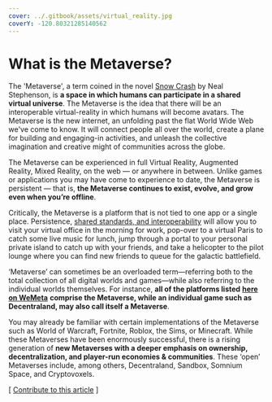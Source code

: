```yaml
---
cover: ../.gitbook/assets/virtual_reality.jpg
coverY: -120.80321285140562
---
```


# What is the Metaverse?

The 'Metaverse', a term coined in the novel [Snow Crash](https://en.wikipedia.org/wiki/Snow\_Crash) by Neal Stephenson, is **a space in which humans can participate in a shared virtual universe**. The Metaverse is the idea that there will be an interoperable virtual-reality in which humans will become avatars. The Metaverse is the new internet, an unfolding past the flat World Wide Web we've come to know. It will connect people all over the world, create a plane for building and engaging-in activities, and unleash the collective imagination and creative might of communities across the globe.

The Metaverse can be experienced in full Virtual Reality, Augmented Reality, Mixed Reality, on the web — or anywhere in between. Unlike games or applications you may have come to experience to date, the Metaverse is persistent — that is, **the Metaverse continues to exist, evolve, and grow even when you’re offline**.

Critically, the Metaverse is a platform that is not tied to one app or a single place. Persistence, [shared standards, and interoperability](https://www.matthewball.vc/the-metaverse-primer) will allow you to visit your virtual office in the morning for work, pop-over to a virtual Paris to catch some live music for lunch, jump through a portal to your personal private island to catch up with your friends, and take a helicopter to the pilot lounge where you can find new friends to queue for the galactic battlefield.

‘Metaverse’ can sometimes be an overloaded term—referring both to the total collection of all digital worlds and games—while also referring to the individual worlds themselves. For instance, **all of the platforms listed** [**here on WeMeta**](https://wemeta.world) **comprise the Metaverse, while an individual game such as Decentraland, may also call itself a Metaverse**.

You may already be familiar with certain implementations of the Metaverse such as World of Warcraft, Fortnite, Roblox, the Sims, or Minecraft. While these Metaverses have been enormously successful, there is a rising generation of **new Metaverses with a deeper emphasis on ownership, decentralization, and player-run economies & communities**. These ‘open’ Metaverses include, among others, Decentraland, Sandbox, Somnium Space, and Cryptovoxels.



\[ [Contribute to this article](https://github.com/the-metaverse/public-wiki) ]
